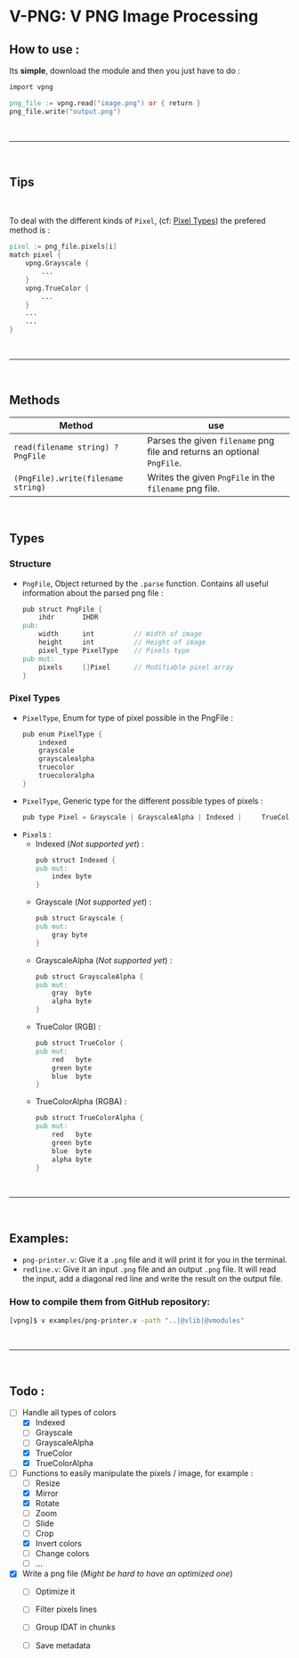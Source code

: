# **V-PNG**: V PNG Image Processing

## How to use :

Its **simple**, download the module and then you just have to do :
```v
import vpng

png_file := vpng.read("image.png") or { return }
png_file.write("output.png")
```

<br/>
<hr/>
<br/>

## Tips

<br/>

To deal with the different kinds of `Pixel`, (cf: [Pixel Types](###pixel-types)) the prefered method is :
```v
pixel := png_file.pixels[i]
match pixel {
    vpng.Grayscale {
        ...
    }
    vpng.TrueColor {
        ...
    }
    ...
    ...
}
```

<br/>
<hr/>
<br/>

## Methods
| Method | use |
|-|-|
| `read(filename string) ?PngFile` | Parses the given `filename` png file and returns an optional `PngFile`. |
| `(PngFile).write(filename string)` | Writes the given `PngFile` in the `filename` png file.

<br/>

## Types

### Structure
- `PngFile`, Object returned by the `.parse` function. Contains all useful information about the parsed png file :
    ```v
    pub struct PngFile {
        ihdr       IHDR
    pub:
        width      int          // Width of image
        height     int          // Height of image
        pixel_type PixelType    // Pixels type
    pub mut:
        pixels     []Pixel      // Modifiable pixel array
    }
    ```

### Pixel Types
- `PixelType`, Enum for type of pixel possible in the PngFile :
    ```v
    pub enum PixelType {
        indexed
        grayscale
        grayscalealpha
        truecolor
        truecoloralpha
    }
    ```
- `PixelType`, Generic type for the different possible types of pixels : 
    ```v
    pub type Pixel = Grayscale | GrayscaleAlpha | Indexed |     TrueColor | TrueColorAlpha
    ```
- `Pixel`s :
    - Indexed (*Not supported yet*) :
        ```v
        pub struct Indexed {
        pub mut:
            index byte
        }
        ```
    - Grayscale (*Not supported yet*) :
        ```v
        pub struct Grayscale {
        pub mut:
            gray byte
        }
        ```
    - GrayscaleAlpha (*Not supported yet*) :
        ```v
        pub struct GrayscaleAlpha {
        pub mut:
            gray  byte
            alpha byte
        }
        ```
    - TrueColor (RGB) :
        ```v
        pub struct TrueColor {
        pub mut:
            red   byte
            green byte
            blue  byte
        }
        ```
    - TrueColorAlpha (RGBA) :
        ```v
        pub struct TrueColorAlpha {
        pub mut:
            red   byte
            green byte
            blue  byte
            alpha byte
        }
        ```

<br/>
<hr/>
<br/>

## Examples:
- `png-printer.v`: Give it a `.png` file and it will print it for you in the terminal.
- `redline.v`: Give it an input `.png` file and an output `.png` file. It will read the input, add a diagonal red line and write the result on the output file.

### How to compile them from GitHub repository:
```bash
[vpng]$ v examples/png-printer.v -path "..|@vlib|@vmodules"
```

<br/>
<hr/>
<br/>

## Todo :
- [ ] Handle all types of colors
    - [x] Indexed
    - [ ] Grayscale
    - [ ] GrayscaleAlpha
    - [x] TrueColor
    - [x] TrueColorAlpha
- [ ] Functions to easily manipulate the pixels / image, for example :
    - [ ] Resize
    - [x] Mirror
    - [x] Rotate
    - [ ] Zoom
    - [ ] Slide
    - [ ] Crop
    - [x] Invert colors
    - [ ] Change colors
    - [ ] ...
- [x] Write a png file (*Might be hard to have an optimized one*)
    - [ ] Optimize it
    - [ ] Filter pixels lines
    - [ ] Group IDAT in chunks
    - [ ] Save metadata
 

